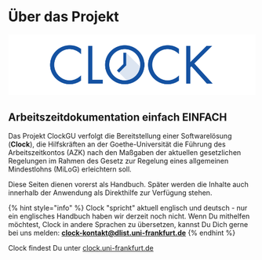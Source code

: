 # Über das Projekt

![](.gitbook/assets/clock_current_logo_600x150.png)

## Arbeitszeitdokumentation einfach EINFACH

Das Projekt ClockGU verfolgt die Bereitstellung einer Softwarelösung \(**Clock**\), die Hilfskräften an der Goethe-Universität die Führung des Arbeitszeitkontos \(AZK\) nach den Maßgaben der aktuellen gesetzlichen Regelungen im Rahmen des Gesetz zur Regelung eines allgemeinen Mindestlohns \(MiLoG\) erleichtern soll.

Diese Seiten dienen vorerst als Handbuch. Später werden die Inhalte auch innerhalb der Anwendung als Direkthilfe zur Verfügung stehen.

{% hint style="info" %}
Clock "spricht" aktuell englisch und deutsch - nur ein englisches Handbuch haben wir derzeit noch nicht. Wenn Du mithelfen möchtest, Clock in andere Sprachen zu übersetzen, kannst Du Dich gerne bei uns melden: [**clock-kontakt@dlist.uni-frankfurt.de**](mailto:clock-kontakt@dlist.uni-frankfurt.de)
{% endhint %}

Clock findest Du unter [clock.uni-frankfurt.de](http://clock.uni-frankfurt.de)

